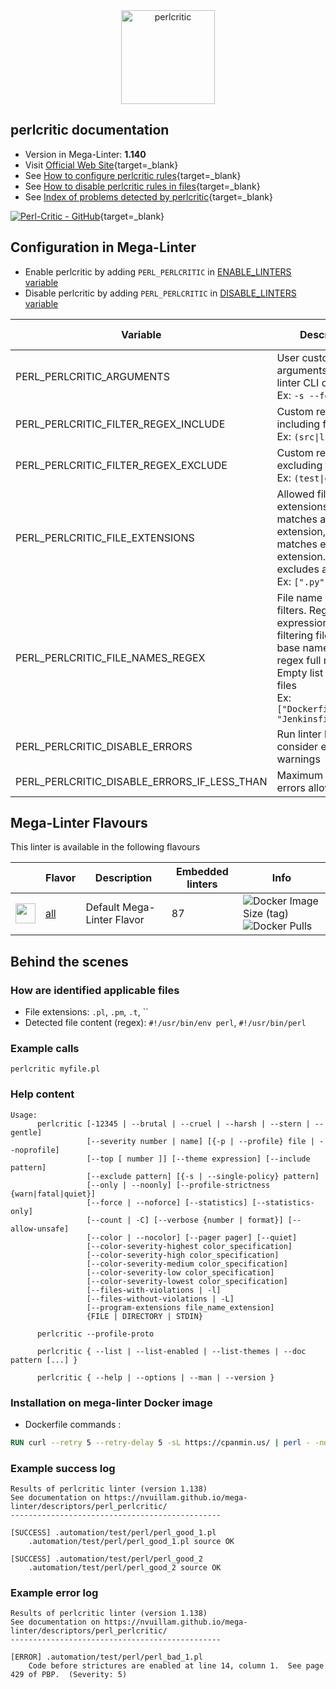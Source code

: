 <!-- markdownlint-disable MD033 MD041 -->
<!-- Generated by .automation/build.py, please do not update manually -->

<div align="center">
  <a href="https://metacpan.org/pod/Perl::Critic" target="blank" title="Visit linter Web Site">
    <img src="https://chrisdolan.net/madmongers/images/perl-critic-logo.gif" alt="perlcritic" height="150px" class="megalinter-banner">
  </a>
</div>

## perlcritic documentation

- Version in Mega-Linter: **1.140**
- Visit [Official Web Site](https://metacpan.org/pod/Perl::Critic){target=_blank}
- See [How to configure perlcritic rules](https://metacpan.org/pod/Perl::Critic#CONFIGURATION){target=_blank}
- See [How to disable perlcritic rules in files](https://metacpan.org/pod/Perl::Critic#BENDING-THE-RULES){target=_blank}
- See [Index of problems detected by perlcritic](https://metacpan.org/pod/Perl::Critic#THE-POLICIES){target=_blank}

[![Perl-Critic - GitHub](https://gh-card.dev/repos/Perl-Critic/Perl-Critic.svg?fullname=)](https://github.com/Perl-Critic/Perl-Critic){target=_blank}

## Configuration in Mega-Linter

- Enable perlcritic by adding `PERL_PERLCRITIC` in [ENABLE_LINTERS variable](https://nvuillam.github.io/mega-linter/configuration/#activation-and-deactivation)
- Disable perlcritic by adding `PERL_PERLCRITIC` in [DISABLE_LINTERS variable](https://nvuillam.github.io/mega-linter/configuration/#activation-and-deactivation)

| Variable                                    | Description                                                                                                                                                                                  | Default value              |
|---------------------------------------------|----------------------------------------------------------------------------------------------------------------------------------------------------------------------------------------------|----------------------------|
| PERL_PERLCRITIC_ARGUMENTS                   | User custom arguments to add in linter CLI call<br/>Ex: `-s --foo "bar"`                                                                                                                     |                            |
| PERL_PERLCRITIC_FILTER_REGEX_INCLUDE        | Custom regex including filter<br/>Ex: `(src\|lib)`                                                                                                                                           | Include every file         |
| PERL_PERLCRITIC_FILTER_REGEX_EXCLUDE        | Custom regex excluding filter<br/>Ex: `(test\|examples)`                                                                                                                                     | Exclude no file            |
| PERL_PERLCRITIC_FILE_EXTENSIONS             | Allowed file extensions. `"*"` matches any extension, `""` matches empty extension. Empty list excludes all files<br/>Ex: `[".py", ""]`                                                      | `[".pl", ".pm", ".t", ""]` |
| PERL_PERLCRITIC_FILE_NAMES_REGEX            | File name regex filters. Regular expression list for filtering files by their base names using regex full match. Empty list includes all files<br/>Ex: `["Dockerfile(-.+)?", "Jenkinsfile"]` | Include every file         |
| PERL_PERLCRITIC_DISABLE_ERRORS              | Run linter but consider errors as warnings                                                                                                                                                   | `false`                    |
| PERL_PERLCRITIC_DISABLE_ERRORS_IF_LESS_THAN | Maximum number of errors allowed                                                                                                                                                             | `0`                        |

## Mega-Linter Flavours

This linter is available in the following flavours

| <!-- -->                                                                                                                                                  | Flavor                                                           | Description                | Embedded linters | Info                                                                                                                                                                   |
|-----------------------------------------------------------------------------------------------------------------------------------------------------------|------------------------------------------------------------------|----------------------------|------------------|------------------------------------------------------------------------------------------------------------------------------------------------------------------------|
| <img src="https://github.com/nvuillam/mega-linter/raw/master/docs/assets/images/mega-linter-square.png" alt="" height="32px" class="megalinter-icon"></a> | [all](https://nvuillam.github.io/mega-linter/supported-linters/) | Default Mega-Linter Flavor | 87               | ![Docker Image Size (tag)](https://img.shields.io/docker/image-size/nvuillam/mega-linter/v4) ![Docker Pulls](https://img.shields.io/docker/pulls/nvuillam/mega-linter) |

## Behind the scenes

### How are identified applicable files

- File extensions: `.pl`, `.pm`, `.t`, ``
- Detected file content (regex): `#!/usr/bin/env perl`, `#!/usr/bin/perl`

<!-- markdownlint-disable -->
<!-- /* cSpell:disable */ -->

### Example calls

```shell
perlcritic myfile.pl
```


### Help content

```shell
Usage:
      perlcritic [-12345 | --brutal | --cruel | --harsh | --stern | --gentle]
                 [--severity number | name] [{-p | --profile} file | --noprofile]
                 [--top [ number ]] [--theme expression] [--include pattern]
                 [--exclude pattern] [{-s | --single-policy} pattern]
                 [--only | --noonly] [--profile-strictness {warn|fatal|quiet}]
                 [--force | --noforce] [--statistics] [--statistics-only]
                 [--count | -C] [--verbose {number | format}] [--allow-unsafe]
                 [--color | --nocolor] [--pager pager] [--quiet]
                 [--color-severity-highest color_specification]
                 [--color-severity-high color_specification]
                 [--color-severity-medium color_specification]
                 [--color-severity-low color_specification]
                 [--color-severity-lowest color_specification]
                 [--files-with-violations | -l]
                 [--files-without-violations | -L]
                 [--program-extensions file_name_extension]
                 {FILE | DIRECTORY | STDIN}

      perlcritic --profile-proto

      perlcritic { --list | --list-enabled | --list-themes | --doc pattern [...] }

      perlcritic { --help | --options | --man | --version }

```

### Installation on mega-linter Docker image

- Dockerfile commands :
```dockerfile
RUN curl --retry 5 --retry-delay 5 -sL https://cpanmin.us/ | perl - -nq --no-wget Perl::Critic
```


### Example success log

```shell
Results of perlcritic linter (version 1.138)
See documentation on https://nvuillam.github.io/mega-linter/descriptors/perl_perlcritic/
-----------------------------------------------

[SUCCESS] .automation/test/perl/perl_good_1.pl
    .automation/test/perl/perl_good_1.pl source OK

[SUCCESS] .automation/test/perl/perl_good_2
    .automation/test/perl/perl_good_2 source OK

```

### Example error log

```shell
Results of perlcritic linter (version 1.138)
See documentation on https://nvuillam.github.io/mega-linter/descriptors/perl_perlcritic/
-----------------------------------------------

[ERROR] .automation/test/perl/perl_bad_1.pl
    Code before strictures are enabled at line 14, column 1.  See page 429 of PBP.  (Severity: 5)

```
